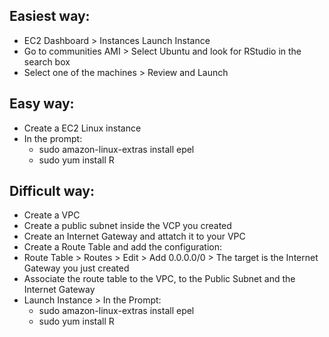 ## Easiest way: 
* EC2 Dashboard > Instances Launch Instance
* Go to communities AMI > Select Ubuntu and look for RStudio in the search box
* Select one of the machines > Review and Launch

## Easy way:
* Create a EC2 Linux instance
* In the prompt: 
  * sudo amazon-linux-extras install epel
  * sudo yum install R

## Difficult way:
* Create a VPC
* Create a public subnet inside the VCP you created
* Create an Internet Gateway and attatch it to your VPC 
* Create a Route Table and add the configuration: 
* Route Table > Routes > Edit > Add 0.0.0.0/0 > The target is the Internet Gateway you just created 
* Associate the route table to the VPC, to the Public Subnet and the Internet Gateway 
* Launch Instance > In the Prompt:
  * sudo amazon-linux-extras install epel
  * sudo yum install R
